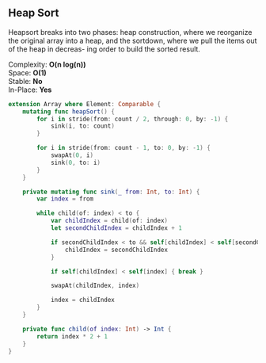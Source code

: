 ## Heap Sort

Heapsort breaks into two phases: heap construction, where we reorganize the original array into a heap, and the sortdown, where we pull the items out of the heap in decreas- ing order to build the sorted result.

Complexity: **O(n log(n))**  
Space: **O(1)**  
Stable: **No**  
In-Place: **Yes**  

```swift
extension Array where Element: Comparable {
    mutating func heapSort() {
        for i in stride(from: count / 2, through: 0, by: -1) {
            sink(i, to: count)
        }

        for i in stride(from: count - 1, to: 0, by: -1) {
            swapAt(0, i)
            sink(0, to: i)
        }
    }

    private mutating func sink(_ from: Int, to: Int) {
        var index = from

        while child(of: index) < to {
            var childIndex = child(of: index)
            let secondChildIndex = childIndex + 1

            if secondChildIndex < to && self[childIndex] < self[secondChildIndex] {
                childIndex = secondChildIndex
            }

            if self[childIndex] < self[index] { break }

            swapAt(childIndex, index)

            index = childIndex
        }
    }

    private func child(of index: Int) -> Int {
        return index * 2 + 1
    }
}
```